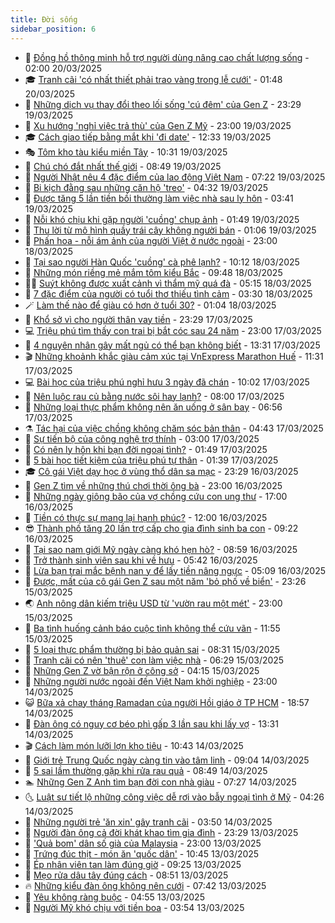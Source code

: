 ```yaml
---
title: Đời sống
sidebar_position: 6
---
```


<!-- vnexpress-doi-song:START -->
- 🚀 [Đồng hồ thông minh hỗ trợ người dùng nâng cao chất lượng sống](https://vnexpress.net/dong-ho-thong-minh-ho-tro-nguoi-dung-nang-cao-chat-luong-song-4863418.html) - 02:00 20/03/2025
- 🎓 [Tranh cãi &#39;có nhất thiết phải trao vàng trong lễ cưới&#39;](https://vnexpress.net/tranh-cai-co-nhat-thiet-phai-trao-vang-trong-le-cuoi-4863490.html) - 01:48 20/03/2025
- 🚦 [Những dịch vụ thay đổi theo lối sống &#39;cú đêm&#39; của Gen Z](https://vnexpress.net/nhung-dich-vu-thay-doi-theo-loi-song-cu-dem-cua-gen-z-4862469.html) - 23:29 19/03/2025
- 🦣 [Xu hướng &#39;nghỉ việc trả thù&#39; của Gen Z Mỹ](https://vnexpress.net/xu-huong-nghi-viec-tra-thu-cua-gen-z-my-4863307.html) - 23:00 19/03/2025
- 🎓 [Cách giao tiếp bằng mắt khi &#39;đi date&#39;](https://vnexpress.net/cach-giao-tiep-bang-mat-khi-di-date-4863274.html) - 12:33 19/03/2025
- 🎭 [Tôm kho tàu kiểu miền Tây](https://vnexpress.net/doi-song-cooking-tom-kho-tau-kieu-mien-tay-4862728.html) - 10:31 19/03/2025
- 🦅 [Chú chó đắt nhất thế giới](https://vnexpress.net/chu-cho-dat-nhat-the-gioi-4863133.html) - 08:49 19/03/2025
- 🎃 [Người Nhật nêu 4 đặc điểm của lao động Việt Nam](https://vnexpress.net/nguoi-nhat-neu-4-dac-diem-cua-lao-dong-viet-nam-4863253.html) - 07:22 19/03/2025
- 💪 [Bi kịch đằng sau những căn hộ &#39;treo&#39;](https://vnexpress.net/bi-kich-dang-sau-nhung-can-ho-treo-4863144.html) - 04:32 19/03/2025
- 🐻 [Được tăng 5 lần tiền bồi thường làm việc nhà sau ly hôn](https://vnexpress.net/duoc-tang-5-lan-tien-boi-thuong-lam-viec-nha-sau-ly-hon-4863132.html) - 03:41 19/03/2025
- 🧠 [Nỗi khó chịu khi gặp người &#39;cuồng&#39; chụp ảnh](https://vnexpress.net/noi-kho-chiu-khi-gap-nguoi-cuong-chup-anh-4863017.html) - 01:49 19/03/2025
- 🐘 [Thu lời từ mô hình quầy trái cây không người bán](https://vnexpress.net/thu-loi-tu-mo-hinh-quay-trai-cay-khong-nguoi-ban-4862940.html) - 01:06 19/03/2025
- 👹 [Phấn hoa - nỗi ám ảnh của người Việt ở nước ngoài](https://vnexpress.net/phan-hoa-noi-am-anh-cua-nguoi-viet-o-nuoc-ngoai-4861536.html) - 23:00 18/03/2025
- 💂 [Tại sao người Hàn Quốc &#39;cuồng&#39; cà phê lạnh?](https://vnexpress.net/tai-sao-nguoi-han-quoc-cuong-ca-phe-lanh-4862792.html) - 10:12 18/03/2025
- 🦍 [Những món riềng mẻ mắm tôm kiểu Bắc](https://vnexpress.net/doi-song-cooking-nhung-mon-rieng-me-mam-tom-kieu-bac-4862722.html) - 09:48 18/03/2025
- 🧑‍🏫 [Suýt không được xuất cảnh vì thẩm mỹ quá đà](https://vnexpress.net/suyt-khong-duoc-xuat-canh-vi-tham-my-qua-da-4862733.html) - 05:15 18/03/2025
- 🧰 [7 đặc điểm của người có tuổi thơ thiếu tình cảm](https://vnexpress.net/7-dac-diem-cua-nguoi-co-tuoi-tho-thieu-tinh-cam-4862656.html) - 03:30 18/03/2025
- 🪄 [Làm thế nào để giàu có hơn ở tuổi 30?](https://vnexpress.net/lam-the-nao-de-giau-co-hon-o-tuoi-30-4862543.html) - 01:04 18/03/2025
- 🐲 [Khổ sở vì cho người thân vay tiền](https://vnexpress.net/kho-so-vi-cho-nguoi-than-vay-tien-4857718.html) - 23:29 17/03/2025
- 💻 [Triệu phú tìm thấy con trai bị bắt cóc sau 24 năm](https://vnexpress.net/trieu-phu-tim-thay-con-trai-bi-bat-coc-sau-24-nam-4862309.html) - 23:00 17/03/2025
- 🐘 [4 nguyên nhân gây mất ngủ có thể bạn không biết](https://vnexpress.net/4-nguyen-nhan-gay-mat-ngu-co-the-ban-khong-biet-4851538.html) - 13:31 17/03/2025
- 🎬 [Những khoảnh khắc giàu cảm xúc tại VnExpress Marathon Huế](https://vnexpress.net/nhung-khoanh-khac-giau-cam-xuc-tai-vnexpress-marathon-hue-4862175.html) - 11:31 17/03/2025
- 💻 [Bài học của triệu phú nghỉ hưu 3 ngày đã chán](https://vnexpress.net/bai-hoc-cua-trieu-phu-nghi-huu-3-ngay-da-chan-4862394.html) - 10:02 17/03/2025
- 🧰 [Nên luộc rau củ bằng nước sôi hay lạnh?](https://vnexpress.net/doi-song-cooking-nen-luoc-rau-cu-bang-nuoc-soi-hay-lanh-4862292.html) - 08:00 17/03/2025
- 🫣 [Những loại thực phẩm không nên ăn uống ở sân bay](https://vnexpress.net/nhung-loai-thuc-pham-khong-nen-an-uong-o-san-bay-4861530.html) - 06:56 17/03/2025
- ⚗️ [Tác hại của việc chồng không chăm sóc bản thân](https://vnexpress.net/tac-hai-cua-viec-chong-khong-cham-soc-ban-than-4862002.html) - 04:43 17/03/2025
- 🌊 [Sự tiến bộ của công nghệ trợ thính](https://vnexpress.net/su-tien-bo-cua-cong-nghe-tro-thinh-4862180.html) - 03:00 17/03/2025
- 💃 [Có nên ly hôn khi bạn đời ngoại tình?](https://vnexpress.net/co-nen-ly-hon-khi-ban-doi-ngoai-tinh-4860329.html) - 01:49 17/03/2025
- 🦆 [5 bài học tiết kiệm của triệu phú tự thân](https://vnexpress.net/5-bai-hoc-tiet-kiem-cua-trieu-phu-tu-than-4861535.html) - 01:39 17/03/2025
- 🎓 [Cô gái Việt dạy học ở vùng thổ dân sa mạc](https://vnexpress.net/co-gai-viet-day-hoc-o-vung-tho-dan-sa-mac-4858721.html) - 23:29 16/03/2025
- 💪 [Gen Z tìm về những thú chơi thời ông bà](https://vnexpress.net/gen-z-tim-ve-nhung-thu-choi-thoi-ong-ba-4861726.html) - 23:00 16/03/2025
- 🤔 [Những ngày giông bão của vợ chồng cứu con ung thư](https://vnexpress.net/nhung-ngay-giong-bao-cua-vo-chong-cuu-con-ung-thu-4860569.html) - 17:00 16/03/2025
- 🧰 [Tiền có thực sự mang lại hạnh phúc?](https://vnexpress.net/tien-co-thuc-su-mang-lai-hanh-phuc-4861989.html) - 12:00 16/03/2025
- 😎 [Thành phố tăng 20 lần trợ cấp cho gia đình sinh ba con](https://vnexpress.net/thanh-pho-tang-20-lan-tro-cap-cho-gia-dinh-sinh-ba-con-4861816.html) - 09:22 16/03/2025
- 🌮 [Tại sao nam giới Mỹ ngày càng khó hẹn hò?](https://vnexpress.net/tai-sao-nam-gioi-my-ngay-cang-kho-hen-ho-4861857.html) - 08:59 16/03/2025
- 🧠 [Trở thành sinh viên sau khi về hưu](https://vnexpress.net/tro-thanh-sinh-vien-sau-khi-ve-huu-4861831.html) - 05:42 16/03/2025
- 🎡 [Lừa bạn trai mắc bệnh nan y để lấy tiền nâng ngực](https://vnexpress.net/lua-ban-trai-mac-benh-nan-y-de-lay-tien-nang-nguc-4861851.html) - 05:09 16/03/2025
- 🎡 [Được, mất của cô gái Gen Z sau một năm &#39;bỏ phố về biển&#39;](https://vnexpress.net/duoc-mat-cua-co-gai-gen-z-sau-mot-nam-bo-pho-ve-bien-4860979.html) - 23:26 15/03/2025
- 🌏 [Anh nông dân kiếm triệu USD từ &#39;vườn rau một mét&#39;](https://vnexpress.net/anh-nong-dan-kiem-trieu-usd-tu-vuon-rau-mot-met-4860842.html) - 23:00 15/03/2025
- 🐻 [Ba tình huống cảnh báo cuộc tình không thể cứu vãn](https://vnexpress.net/ba-tinh-huong-canh-bao-cuoc-tinh-khong-the-cuu-van-4861750.html) - 11:55 15/03/2025
- 💂 [5 loại thực phẩm thường bị bảo quản sai](https://vnexpress.net/5-loai-thuc-pham-thuong-bi-bao-quan-sai-4861531.html) - 08:31 15/03/2025
- 🥸 [Tranh cãi có nên &#39;thuê&#39; con làm việc nhà](https://vnexpress.net/tranh-cai-co-nen-thue-con-lam-viec-nha-4861533.html) - 06:29 15/03/2025
- 🌋 [Những Gen Z vờ bận rộn ở công sở](https://vnexpress.net/nhung-gen-z-vo-ban-ron-o-cong-so-4861500.html) - 04:15 15/03/2025
- 🦩 [Những người nước ngoài đến Việt Nam khởi nghiệp](https://vnexpress.net/nhung-nguoi-nuoc-ngoai-den-viet-nam-khoi-nghiep-4859076.html) - 23:00 14/03/2025
- 😺 [Bữa xả chay tháng Ramadan của người Hồi giáo ở TP HCM](https://vnexpress.net/bua-xa-chay-thang-ramadan-cua-nguoi-hoi-giao-o-tp-hcm-4861513.html) - 18:57 14/03/2025
- 🐻 [Đàn ông có nguy cơ béo phì gấp 3 lần sau khi lấy vợ](https://vnexpress.net/dan-ong-co-nguy-co-beo-phi-gap-3-lan-sau-khi-lay-vo-4861298.html) - 13:31 14/03/2025
- 🎬 [Cách làm món lưỡi lợn kho tiêu](https://vnexpress.net/doi-song-cooking-cach-lam-mon-luoi-lon-kho-tieu-4860441.html) - 10:43 14/03/2025
- 🎊 [Giới trẻ Trung Quốc ngày càng tin vào tâm linh](https://vnexpress.net/gioi-tre-trung-quoc-ngay-cang-tin-vao-tam-linh-4860911.html) - 09:04 14/03/2025
- 💄 [5 sai lầm thường gặp khi rửa rau quả](https://vnexpress.net/5-sai-lam-thuong-gap-khi-rua-rau-qua-4860989.html) - 08:49 14/03/2025
- 🏊 [Những Gen Z Anh tìm bạn đời con nhà giàu](https://vnexpress.net/nhung-gen-z-anh-tim-ban-doi-con-nha-giau-4861124.html) - 07:27 14/03/2025
- 🌜 [Luật sư tiết lộ những công việc dễ rơi vào bẫy ngoại tình ở Mỹ](https://vnexpress.net/luat-su-tiet-lo-nhung-cong-viec-de-roi-vao-bay-ngoai-tinh-o-my-4861262.html) - 04:26 14/03/2025
- 🤡 [Những người trẻ &#39;ăn xin&#39; gây tranh cãi](https://vnexpress.net/nhung-nguoi-tre-an-xin-gay-tranh-cai-4861085.html) - 03:50 14/03/2025
- 🥰 [Người đàn ông cả đời khát khao tìm gia đình](https://vnexpress.net/nguoi-dan-ong-ca-doi-khat-khao-tim-gia-dinh-4859272.html) - 23:29 13/03/2025
- 🦍 [&#39;Quả bom&#39; dân số già của Malaysia](https://vnexpress.net/qua-bom-dan-so-gia-cua-malaysia-4860748.html) - 23:00 13/03/2025
- 🫣 [Trứng đúc thịt - món ăn &#39;quốc dân&#39;](https://vnexpress.net/doi-song-cooking-trung-duc-thit-4860439.html) - 10:45 13/03/2025
- 🚦 [Ép nhân viên tan làm đúng giờ](https://vnexpress.net/ep-nhan-vien-tan-lam-dung-gio-4860973.html) - 09:25 13/03/2025
- 🐘 [Mẹo rửa dâu tây đúng cách](https://vnexpress.net/meo-rua-dau-tay-dung-cach-4860947.html) - 08:51 13/03/2025
- 🔥 [Những kiểu đàn ông không nên cưới](https://vnexpress.net/nhung-kieu-dan-ong-khong-nen-cuoi-4860833.html) - 07:42 13/03/2025
- 🎃 [Yêu không ràng buộc](https://vnexpress.net/yeu-khong-rang-buoc-4860741.html) - 04:55 13/03/2025
- 🥳 [Người Mỹ khó chịu với tiền boa](https://vnexpress.net/nguoi-my-kho-chiu-voi-tien-boa-4860746.html) - 03:54 13/03/2025<!-- vnexpress-doi-song:END -->
